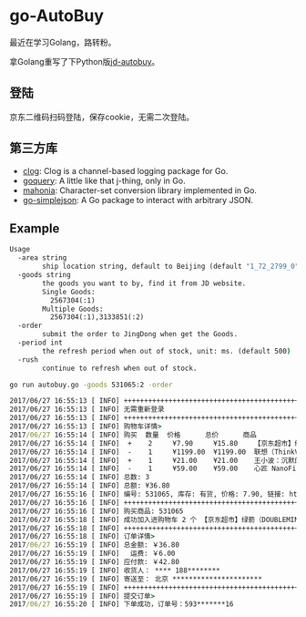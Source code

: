 # go-AutoBuy

最近在学习Golang，路转粉。

拿Golang重写了下Python版[jd-autobuy](https://github.com/Adyzng/jd-autobuy)。


## 登陆

京东二维码扫码登陆，保存cookie，无需二次登陆。


## 第三方库

+ [clog][1]: Clog is a channel-based logging package for Go.
+ [goquery][2]: A little like that j-thing, only in Go.
+ [mahonia][3]: Character-set conversion library implemented in Go.
+ [go-simplejson][4]: A Go package to interact with arbitrary JSON.


## Example

``` cmd
Usage 
  -area string                                                                      
        ship location string, default to Beijing (default "1_72_2799_0")            
  -goods string                                                                     
        the goods you want to by, find it from JD website.                          
        Single Goods:                                                               
          2567304(:1)                                                               
        Multiple Goods:                                                             
          2567304(:1),3133851(:2)                                                   
  -order                                                                            
        submit the order to JingDong when get the Goods.                            
  -period int                                                                       
        the refresh period when out of stock, unit: ms. (default 500)               
  -rush                                                                             
        continue to refresh when out of stock.                                      
```

``` cmd
go run autobuy.go -goods 531065:2 -order

2017/06/27 16:55:13 [ INFO] ++++++++++++++++++++++++++++++++++++++++++++++++++++++++++++
2017/06/27 16:55:13 [ INFO] 无需重新登录
2017/06/27 16:55:13 [ INFO] ++++++++++++++++++++++++++++++++++++++++++++++++++++++++++++
2017/06/27 16:55:13 [ INFO] 购物车详情>
2017/06/27 16:55:14 [ INFO] 购买  数量  价格      总价      商品
2017/06/27 16:55:14 [ INFO]  +    2     ¥7.90     ¥15.80    【京东超市】绿箭（DOUBLEMINT）无糖薄荷糖原味薄荷味35粒23.8g单...
2017/06/27 16:55:14 [ INFO]  -    1     ¥1199.00  ¥1199.00  联想（ThinkVision）X24 23.8英寸纤薄超窄边框IPS屏显示器
2017/06/27 16:55:14 [ INFO]  +    1     ¥21.00    ¥21.00    王小波：沉默的大多数（2014版）
2017/06/27 16:55:14 [ INFO]  -    1     ¥59.00    ¥59.00    心匠 NanoFixit纳诺 纳米液态膜 创意手机膜 液体手机膜 通用于iPh...
2017/06/27 16:55:14 [ INFO] 总数: 3
2017/06/27 16:55:14 [ INFO] 总额: ¥36.80
2017/06/27 16:55:16 [ INFO] 编号: 531065, 库存: 有货, 价格: 7.90, 链接: https://cart.jd.com/gate.action?pid=531065&pcount=1&ptype=1
2017/06/27 16:55:16 [ INFO] ++++++++++++++++++++++++++++++++++++++++++++++++++++++++++++
2017/06/27 16:55:16 [ INFO] 购买商品: 531065
2017/06/27 16:55:18 [ INFO] 成功加入进购物车 2 个 【京东超市】绿箭（DOUBLEMINT）无糖薄荷糖原味薄荷味35粒23.8g单...
2017/06/27 16:55:18 [ INFO] ++++++++++++++++++++++++++++++++++++++++++++++++++++++++++++
2017/06/27 16:55:18 [ INFO] 订单详情>
2017/06/27 16:55:19 [ INFO] 总金额: ￥36.80
2017/06/27 16:55:19 [ INFO] 　运费: ￥6.00
2017/06/27 16:55:19 [ INFO] 应付款: ￥42.80
2017/06/27 16:55:19 [ INFO] 收货人： **** 188********
2017/06/27 16:55:19 [ INFO] 寄送至： 北京 **********************
2017/06/27 16:55:19 [ INFO] ++++++++++++++++++++++++++++++++++++++++++++++++++++++++++++
2017/06/27 16:55:19 [ INFO] 提交订单>
2017/06/27 16:55:20 [ INFO] 下单成功，订单号：593*******16
```



[1]: https://github.com/go-clog/clog
[2]: https://github.com/PuerkitoBio/goquery
[3]: https://github.com/axgle/mahonia
[4]: https://github.com/bitly/go-simplejson


